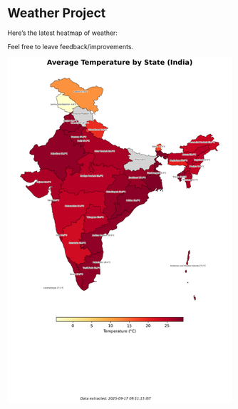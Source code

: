 # Weather Project

Here’s the latest heatmap of weather:

Feel free to leave feedback/improvements.

![India Heatmap](docs/assets/india_heatmap.png?v=CA2DDD)
